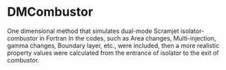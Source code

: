 # DMCombustor
One dimensional method that simulates dual-mode Scramjet isolator-combustor in Fortran
In the codes, such as Area changes, Multi-injection, gamma changes, Boundary layer, etc., were included, then a more realistic property values were calculated from the entrance of isolator to the exit of combustor.
